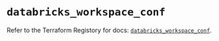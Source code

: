 # `databricks_workspace_conf`

Refer to the Terraform Registory for docs: [`databricks_workspace_conf`](https://registry.terraform.io/providers/databricks/databricks/1.28.1/docs/resources/workspace_conf).
